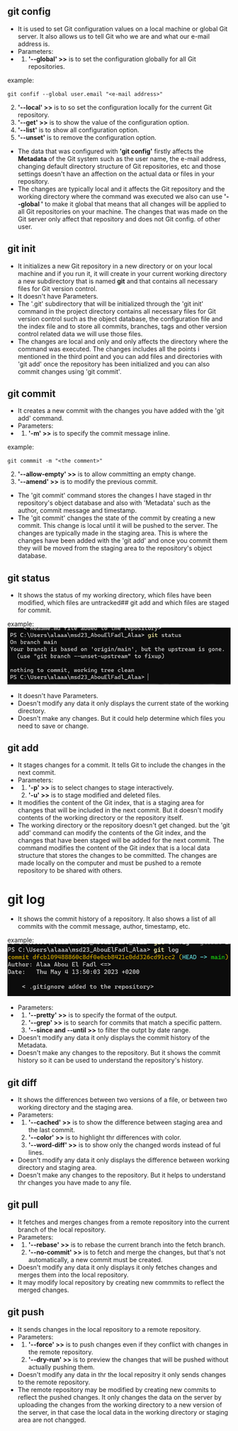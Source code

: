 ## git config
- It is used to set Git
configuration values on a local machine  or global
Git server. It also allows us to tell Git who 
we are and what our e-mail address is.
- Parameters:
- 1. **'--global' >>** is to set the configuration 
globally for all Git repositories.

example:
```
git confif --global user.email "<e-mail address>"
```
  2. **'--local' >>** is to so set the configuration
locally for the current Git repository.
  3. **'--get' >>**  is to show the value of the
configuration option.
  4. **'--list'**  is to show all 
configuration option.
  5. **'--unset'**  is to remove the 
configuration option.
- The data that was configured with **'git 
config'**  firstly affects the **Metadata**
of the Git system such as the user name, the 
e-mail address, changing default directory
structure of Git repositories, etc and those 
settings doesn't have an affection on the actual
data or files in your repository.
- The changes are typically local and it affects
the Git repository and the working directory 
where the command was executed we also can use 
**'--global '** to make it global that means 
that all changes will be applied to all Git 
repositories on your machine. The changes that 
was made on the Git server only affect that 
repository and does not Git config. of other user.


## git init
- It initializes a new Git 
repository in a new directory or on your 
local machine and if you run it, it will
create in your current working directory
a new subdirectory that is named **git** 
and that contains all necessary files for Git
version control.
- It doesn't have Parameters.
- The '.git' subdirectory that will be initialized
through the 'git init' command in the project
directory contains all necessary files for 
Git version control such as the object database,
the configuration file and the index file and to 
store all commits, branches, tags and other 
version control related data we will use those
files.
- The changes are local and only and 
only affects the directory where the 
command was executed. The changes includes
all the points i mentioned in the third point 
and you can add files and directories with
'git add' once the repository has been initialized
and you can also commit changes using 'git commit'.


## git commit
- It creates a new commit 
with the changes you  have added with the
'git add' command.
- Parameters:
- 1.  **'-m' >>** is to specify the commit 
message inline.

example:
```
git commmit -m "<the comment>"
```
  2. **'--allow-empty' >>** is to allow
committing an empty change.
  3. **'--amend' >>** is to modify the previous
  commit.
- The 'git commit' command stores the changes 
I have staged in thr repository's object database
and also with 'Metadata' such as the author, commit
message and timestamp.
- The 'git commit' changes the state of the 
commit by creating a new commit. This change 
is local until it will be pushed to the 
server. The changes are typically made in the
staging area. This is where the changes 
have been added with the 'git add' and once 
you commit them they will be moved from the 
staging area to the repository's object database.

  
## git status
- It shows the status of my working directory,
which files have been modified, which files are untracked## git add
and which files are staged for commit.

example:
![this is an example for git status but there is nothing to commit](images/ex2_2.png)
-  It doesn't have Parameters.
- Doesn't modify any data it only displays 
the current state of the working directory.
- Doesn't make any changes. But it could 
help determine which files you need to save 
or change.

## git add
- It stages changes for a commit.
It tells Git to include the changes in the
next commit.
- Parameters:
- 1. **'-p' >>** is to select changes to stage
interactively.
  2. **'-u' >>** is to stage modified and
deleted files.
- It modifies the content of the Git index,
that is a staging area for changes that will
be included in the next commit. But it doesn't 
modify contents of the working directory 
or the repository itself.
- The working directory or the repository
doesn't get changed. but the 'git add' command
can modify the contents of the Git index,
and the changes that have been staged will
be added for the next commit. The command 
modifies the content of the Git index that
is a local data structure that stores the changes 
to be committed. The changes are made locally
on the computer and must be pushed to a remote
repository to be shared with others.



# git log
- It shows the commit history of a repository.
It also shows a list of all commits with the 
commit message, author, timestamp, etc.

example:
![this is an example for git log](images/ex2_1.png)
- Parameters:
- 1. **'--pretty' >>** is to specify the 
format of the output.
  2. **'--grep' >>** is to search for commits
that match a specific pattern.
  3. **'--since  and --until >>** to filter the
outpt by date range.
- Doesn't modify any data it only displays
the commit history of the Metadata.
-  Doesn't make any changes to the repository.
But it shows the commit history so it can 
be used to understand the repository's history.


## git diff
- It shows the differences between two versions
of a file, or between two working directory
and the staging area.
- Parameters:
- 1.  **'--cached' >>** is to show the difference
between staging area and the last commit.
  2. **'--color' >>**  is to highlight thr
differences with color.
  3. **'--word-diff' >>** is to show only the 
changed words instead of ful lines.
- Doesn't modify any data it only displays
the difference between working directory
and staging area.
- Doesn't make any changes to the repository.
  But it helps to understand thr changes 
you have made to any file.
## git pull
- It fetches and merges changes from a remote
repository into the current branch of the
local repository.
- Parameters:
- 1.  **'--rebase' >>** is to rebase the
current branch into the fetch branch.
  2. **'--no-commit' >>**  is to fetch and merge
the changes, but that's not automatically,
a new commit must be created.
- Doesn't modify any data it only displays
 it only fetches changes and merges them 
into the local repository.
- It may modify local repository by creating new 
commmits to reflect the merged changes.


## git push
- It sends changes in the local repository
to a remote repository.
- Parameters:
- 1.  **'--force' >>** is to push changes 
even if they conflict with changes in the 
remote repository.
  2. **'--dry-run' >>** is to preview the 
changes that will be pushed without actually 
pushing them.
- Doesn't modify any data in thr the local 
repositry it only sends changes to the 
remote repository.
- The remote repository may be modified 
by creating new commits to reflect the 
pushed changes. It only changes the data 
on the server by uploading the changes from
 the working directory to a new version of the 
server, in that case  the local data in 
the working directory or staging area 
are not changged. 